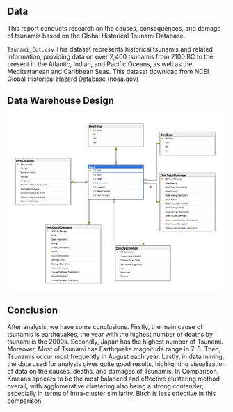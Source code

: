 ## Data
This report conducts research on the causes, consequences, and damage of tsunamis based on the Global Historical Tsunami Database.  

`Tsunami_Cut.csv`
This dataset represents historical tsunamis and related information, providing data on over 2,400 tsunamis from 2100 BC to the present in the Atlantic, Indian, and Pacific Oceans, as well as the Mediterranean and Caribbean Seas. This dataset download from NCEI Global Historical Hazard Database (noaa.gov)

## Data Warehouse Design 

<center><img src="Data Warehouse.png"></center>

## Conclusion
After analysis, we have some conclusions. Firstly, the main cause of tsunamis is earthquakes, the year with the highest number of deaths by tsunami is the 2000s. Secondly, Japan has the highest number of Tsunami.  Moreover, Most of Tsunami has Earthquake magnitude range in 7-8. Then, Tsunamis occur most frequently in August each year. Lastly, in data mining, the data used for analysis gives quite good results, highlighting visualization of data on the causes, deaths, and damages of Tsunamis. In Comparison, Kmeans appears to be the most balanced and effective clustering method overall, with agglomerative clustering also being a strong contender, especially in terms of intra-cluster similarity. Birch is less effective in this comparison.
